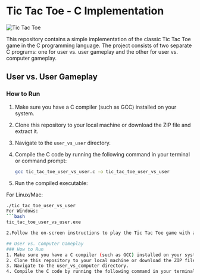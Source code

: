 # Tic Tac Toe - C Implementation

![Tic Tac Toe](https://img.freepik.com/free-vector/hands-holding-pencils-play-tic-tac-toe-people-drawing-crosses-noughts-simple-game-children-flat-vector-illustration-strategy-concept-banner-website-design-landing-web-page_74855-24786.jpg?w=2000)

This repository contains a simple implementation of the classic Tic Tac Toe game in the C programming language. The project consists of two separate C programs: one for user vs. user gameplay and the other for user vs. computer gameplay.

## User vs. User Gameplay

### How to Run

1. Make sure you have a C compiler (such as GCC) installed on your system.
2. Clone this repository to your local machine or download the ZIP file and extract it.
3. Navigate to the `user_vs_user` directory.
4. Compile the C code by running the following command in your terminal or command prompt:

   ```bash
   gcc tic_tac_toe_user_vs_user.c -o tic_tac_toe_user_vs_user
1. Run the compiled executable:

For Linux/Mac:
   ```bash
   ./tic_tac_toe_user_vs_user
For Windows:
   ```bash
   tic_tac_toe_user_vs_user.exe

2.Follow the on-screen instructions to play the Tic Tac Toe game with another user.

## User vs. Computer Gameplay
### How to Run
1. Make sure you have a C compiler (such as GCC) installed on your system.
2. Clone this repository to your local machine or download the ZIP file and extract it.
3. Navigate to the user_vs_computer directory.
4. Compile the C code by running the following command in your terminal or command prompt:
